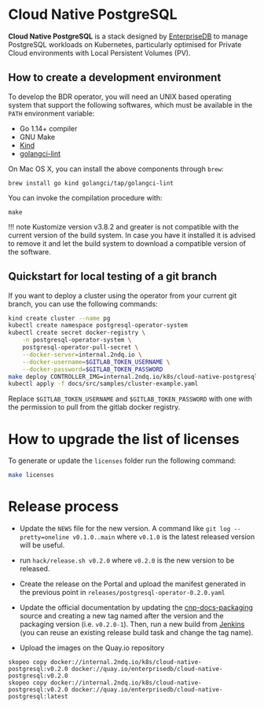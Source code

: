 # Cloud Native PostgreSQL

**Cloud Native PostgreSQL** is a stack designed by
[EnterpriseDB](https://www.enterprisedb.com) to manage PostgreSQL
workloads on Kubernetes, particularly optimised for Private Cloud environments
with Local Persistent Volumes (PV).

## How to create a development environment

To develop the BDR operator, you will need an UNIX based operating system that
support the following softwares, which must be available in the `PATH`
environment variable:

- Go 1.14+ compiler
- GNU Make
- [Kind](https://kind.sigs.k8s.io/)
- [golangci-lint](https://github.com/golangci/golangci-lint)

On Mac OS X, you can install the above components through `brew`:

    brew install go kind golangci/tap/golangci-lint

You can invoke the compilation procedure with:

    make

!!! note
    Kustomize version v3.8.2 and greater is not compatible with the current version
    of the build system. In case you have it installed it is advised to remove it
    and let the build system to download a compatible version of the software.

## Quickstart for local testing of a git branch

If you want to deploy a cluster using the operator from your current git branch,
you can use the following commands:

```bash
kind create cluster --name pg
kubectl create namespace postgresql-operator-system
kubectl create secret docker-registry \
    -n postgresql-operator-system \
    postgresql-operator-pull-secret \
    --docker-server=internal.2ndq.io \
    --docker-username=$GITLAB_TOKEN_USERNAME \
    --docker-password=$GITLAB_TOKEN_PASSWORD
make deploy CONTROLLER_IMG=internal.2ndq.io/k8s/cloud-native-postgresql:$(git symbolic-ref --short HEAD | tr / _)
kubectl apply -f docs/src/samples/cluster-example.yaml
```

Replace `$GITLAB_TOKEN_USERNAME` and `$GITLAB_TOKEN_PASSWORD` with one with the permission to pull
from the gitlab docker registry.

# How to upgrade the list of licenses

To generate or update the `licenses` folder run the following command:

```bash
make licenses
```

# Release process

* Update the `NEWS` file for the new version. A command like
  `git log --pretty=oneline v0.1.0..main` where `v0.1.0`
  is the latest released version will be useful.

* run `hack/release.sh v0.2.0` where `v0.2.0`
  is the new version to be released.

* Create the release on the Portal and upload the manifest generated in
  the previous point in `releases/postgresql-operator-0.2.0.yaml`

* Update the official documentation by updating the
  [cnp-docs-packaging](ssh://git@git.2ndquadrant.com/it/ci/packaging/cnp-docs-packaging.git)
  source and creating a new tag named after the version and the packaging version
  (i.e. `v0.2.0-1`). Then, run a new build from
  [Jenkins](https://ci.2ndquadrant.com/jenkins/job/cloud-native-postgresql-docs/job/cloud-native-postgresql-docs/)
  (you can reuse an existing release build task and change the tag name).

* Upload the images on the Quay.io repository

```
skopeo copy docker://internal.2ndq.io/k8s/cloud-native-postgresql:v0.2.0 docker://quay.io/enterprisedb/cloud-native-postgresql:v0.2.0
skopeo copy docker://internal.2ndq.io/k8s/cloud-native-postgresql:v0.2.0 docker://quay.io/enterprisedb/cloud-native-postgresql:latest
```
